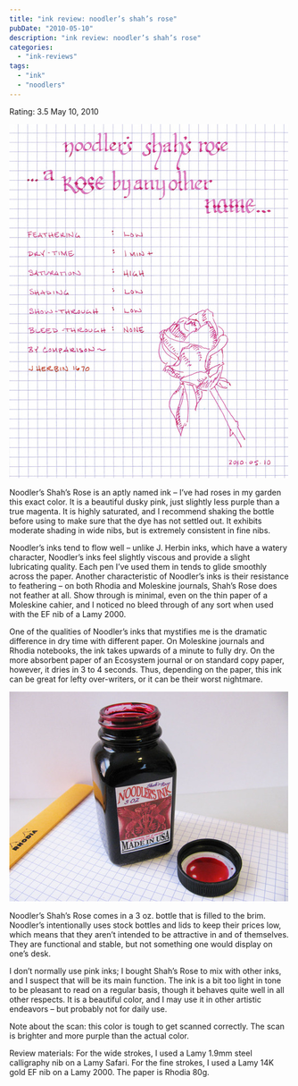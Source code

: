 ```yaml
---
title: "ink review: noodler’s shah’s rose"
pubDate: "2010-05-10"
description: "ink review: noodler’s shah’s rose"
categories:
  - "ink-reviews"
tags:
  - "ink"
  - "noodlers"
---
```


Rating: 3.5
May 10, 2010

![](shah-1.jpg)

Noodler’s Shah’s Rose is an aptly named ink – I’ve had roses in my garden this exact color. It is a beautiful dusky pink, just slightly less purple than a true magenta. It is highly saturated, and I recommend shaking the bottle before using to make sure that the dye has not settled out. It exhibits moderate shading in wide nibs, but is extremely consistent in fine nibs.

Noodler’s inks tend to flow well – unlike J. Herbin inks, which have a watery character, Noodler’s inks feel slightly viscous and provide a slight lubricating quality. Each pen I’ve used them in tends to glide smoothly across the paper. Another characteristic of Noodler’s inks is their resistance to feathering – on both Rhodia and Moleskine journals, Shah’s Rose does not feather at all. Show through is minimal, even on the thin paper of a Moleskine cahier, and I noticed no bleed through of any sort when used with the EF nib of a Lamy 2000.

One of the qualities of Noodler’s inks that mystifies me is the dramatic difference in dry time with different paper. On Moleskine journals and Rhodia notebooks, the ink takes upwards of a minute to fully dry. On the more absorbent paper of an Ecosystem journal or on standard copy paper, however, it dries in 3 to 4 seconds. Thus, depending on the paper, this ink can be great for lefty over-writers, or it can be their worst nightmare.

![](shah-2.jpg)

Noodler’s Shah’s Rose comes in a 3 oz. bottle that is filled to the brim. Noodler’s intentionally uses stock bottles and lids to keep their prices low, which means that they aren’t intended to be attractive in and of themselves. They are functional and stable, but not something one would display on one’s desk.

I don’t normally use pink inks; I bought Shah’s Rose to mix with other inks, and I suspect that will be its main function. The ink is a bit too light in tone to be pleasant to read on a regular basis, though it behaves quite well in all other respects. It is a beautiful color, and I may use it in other artistic endeavors – but probably not for daily use.

Note about the scan: this color is tough to get scanned correctly. The scan is brighter and more purple than the actual color.

Review materials: For the wide strokes, I used a Lamy 1.9mm steel calligraphy nib on a Lamy Safari. For the fine strokes, I used a Lamy 14K gold EF nib on a Lamy 2000. The paper is Rhodia 80g.
